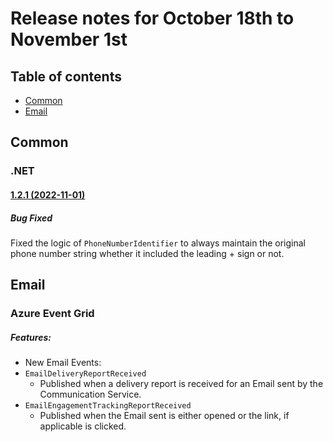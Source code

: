 # Release notes for October 18th to November 1st

## Table of contents

* [Common](#common)
* [Email](#email)

## Common
### .NET
#### [1.2.1 (2022-11-01)](https://github.com/Azure/azure-sdk-for-net/blob/main/sdk/communication/Azure.Communication.Common/CHANGELOG.md#121-2022-11-01)
##### Bug Fixed
Fixed the logic of `PhoneNumberIdentifier` to always maintain the original phone number string whether it included the leading + sign or not.

## Email
### Azure Event Grid
##### Features:
- New Email Events: 
- `EmailDeliveryReportReceived`
  - Published when a delivery report is received for an Email sent by the Communication Service.
- `EmailEngagementTrackingReportReceived`
  - Published when the Email sent is either opened or the link, if applicable is clicked.

